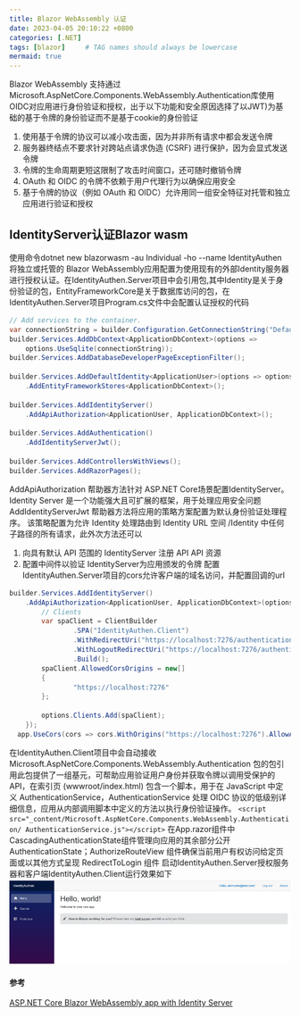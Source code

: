 ```yaml
---
title: Blazor WebAssembly 认证
date: 2023-04-05 20:10:22 +0800
categories: [.NET]
tags: [blazor]     # TAG names should always be lowercase
mermaid: true
---
```

Blazor WebAssembly 支持通过Microsoft.AspNetCore.Components.WebAssembly.Authentication库使用OIDC对应用进行身份验证和授权，出于以下功能和安全原因选择了以JWT)为基础的基于令牌的身份验证而不是基于cookie的身份验证
1. 使用基于令牌的协议可以减小攻击面，因为并非所有请求中都会发送令牌
2. 服务器终结点不要求针对跨站点请求伪造 (CSRF) 进行保护，因为会显式发送令牌
3. 令牌的生命周期更短这限制了攻击时间窗口，还可随时撤销令牌
4. OAuth 和 OIDC 的令牌不依赖于用户代理行为以确保应用安全
5. 基于令牌的协议（例如 OAuth 和 OIDC）允许用同一组安全特征对托管和独立应用进行验证和授权

## IdentityServer认证Blazor wasm
使用命令dotnet new blazorwasm -au Individual -ho --name IdentityAuthen 将独立或托管的 Blazor WebAssembly应用配置为使用现有的外部Identity服务器进行授权认证。在IdentityAuthen.Server项目中会引用包,其中Identity是关于身份验证的包，EntityFrameworkCore是关于数据库访问的包，在IdentityAuthen.Server项目Program.cs文件中会配置认证授权的代码
```csharp
// Add services to the container.
var connectionString = builder.Configuration.GetConnectionString("DefaultConnection");
builder.Services.AddDbContext<ApplicationDbContext>(options =>
    options.UseSqlite(connectionString));
builder.Services.AddDatabaseDeveloperPageExceptionFilter();

builder.Services.AddDefaultIdentity<ApplicationUser>(options => options.SignIn.RequireConfirmedAccount = true)
    .AddEntityFrameworkStores<ApplicationDbContext>();

builder.Services.AddIdentityServer()
    .AddApiAuthorization<ApplicationUser, ApplicationDbContext>();

builder.Services.AddAuthentication()
    .AddIdentityServerJwt();

builder.Services.AddControllersWithViews();
builder.Services.AddRazorPages();
```
AddApiAuthorization 帮助器方法针对 ASP.NET Core场景配置IdentityServer。 Identity Server 是一个功能强大且可扩展的框架，用于处理应用安全问题 AddIdentityServerJwt 帮助器方法将应用的策略方案配置为默认身份验证处理程序。 该策略配置为允许 Identity 处理路由到 Identity URL 空间 /Identity 中任何子路径的所有请求，此外次方法还可以

1. 向具有默认 API 范围的 IdentityServer 注册 API API 资源
2. 配置中间件以验证 IdentityServer为应用颁发的令牌
配置IdentityAuthen.Server项目的cors允许客户端的域名访问，并配置回调的url
```csharp
builder.Services.AddIdentityServer()
	.AddApiAuthorization<ApplicationUser, ApplicationDbContext>(options => {
		// Clients
		var spaClient = ClientBuilder
				.SPA("IdentityAuthen.Client")
				.WithRedirectUri("https://localhost:7276/authentication/login-callback")
				.WithLogoutRedirectUri("https://localhost:7276/authentication/logged-out")
				.Build();
		spaClient.AllowedCorsOrigins = new[]
		{
				"https://localhost:7276"
		};

		options.Clients.Add(spaClient);
	});
  app.UseCors(cors => cors.WithOrigins("https://localhost:7276").AllowAnyMethod().AllowAnyHeader().AllowCredentials());
```
在IdentityAuthen.Client项目中会自动接收 Microsoft.AspNetCore.Components.WebAssembly.Authentication 包的包引用此包提供了一组基元，可帮助应用验证用户身份并获取令牌以调用受保护的API，在索引页 (wwwroot/index.html) 包含一个脚本，用于在 JavaScript 中定义 AuthenticationService，AuthenticationService 处理 OIDC 协议的低级别详细信息，应用从内部调用脚本中定义的方法以执行身份验证操作。
`<script src="_content/Microsoft.AspNetCore.Components.WebAssembly.Authentication/
    AuthenticationService.js"></script>`
在App.razor组件中CascadingAuthenticationState组件管理向应用的其余部分公开AuthenticationState；AuthorizeRouteView 组件确保当前用户有权访问给定页面或以其他方式呈现 RedirectToLogin 组件 启动IdentityAuthen.Server授权服务器和客户端IdentityAuthen.Client运行效果如下
![blazor-identityserver-authorize](/assets/img/blazor-identityserver-authorize.png)
#### 参考
[ASP.NET Core Blazor WebAssembly app with Identity Server](https://docs.microsoft.com/en-us/aspnet/core/blazor/security/webassembly/hosted-with-identity-server)
